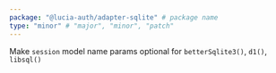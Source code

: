 ```yaml
---
package: "@lucia-auth/adapter-sqlite" # package name
type: "minor" # "major", "minor", "patch"
---
```


Make `session` model name params optional for `betterSqlite3()`, `d1()`, `libsql()`